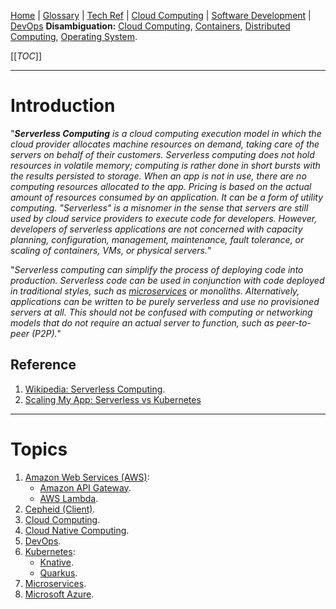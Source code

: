 [Home](/Slalom-LLC/Slalom-Consulting) | [Glossary](/Glossary) | [Tech Ref](/Tech-Ref) | [Cloud Computing](/Tech-Ref/Software-Development/Cloud-Computing) | [Software Development](/Tech-Ref/Software-Development) | [DevOps](/Tech-Ref/Software-Development/DevOps-\(Development-and-IT-Operations\))
**Disambiguation:** [Cloud Computing](/Tech-Ref/Software-Development/Cloud-Computing), [Containers](/Tech-Ref/Virtualization/Containers-\(OS-Virtualization\)), [Distributed Computing](/Tech-Ref/Software-Development/Distributed-Computing), [Operating System](/Tech-Ref/OS-\(Operating-System\)).

[[_TOC_]]

---
# Introduction
"_***Serverless Computing*** is a cloud computing execution model in which the cloud provider allocates machine resources on demand, taking care of the servers on behalf of their customers. Serverless computing does not hold resources in volatile memory; computing is rather done in short bursts with the results persisted to storage. When an app is not in use, there are no computing resources allocated to the app. Pricing is based on the actual amount of resources consumed by an application. It can be a form of utility computing. "Serverless" is a misnomer in the sense that servers are still used by cloud service providers to execute code for developers. However, developers of serverless applications are not concerned with capacity planning, configuration, management, maintenance, fault tolerance, or scaling of containers, VMs, or physical servers._"

"_Serverless computing can simplify the process of deploying code into production. Serverless code can be used in conjunction with code deployed in traditional styles, such as [microservices](/Tech-Ref/Software-Development/Distributed-Computing/Microservices) or monoliths. Alternatively, applications can be written to be purely serverless and use no provisioned servers at all. This should not be confused with computing or networking models that do not require an actual server to function, such as peer-to-peer (P2P)._"

## Reference
1. [Wikipedia: Serverless Computing](https://en.wikipedia.org/wiki/Serverless_computing).
1. [Scaling My App: Serverless vs Kubernetes](https://itnext.io/scaling-my-app-serverless-vs-kubernetes-cdb8adf446e1)

---
# Topics
1. [Amazon Web Services (AWS)](/Tech-Ref/AWS-\(Amazon-Web-Services\)):
   - [Amazon API Gateway](/Tech-Ref/AWS-\(Amazon-Web-Services\)/Amazon-API-Gateway).
   - [AWS Lambda](/Tech-Ref/AWS-\(Amazon-Web-Services\)/AWS-Lambda).
1. [Cepheid (Client)](/Clients/Cepheid).
1. [Cloud Computing](/Tech-Ref/Software-Development/Cloud-Computing).
1. [Cloud Native Computing](/Tech-Ref/Software-Development/Cloud-Computing/Cloud-Native-Computing).
1. [DevOps](/Tech-Ref/Software-Development/DevOps-\(Development-and-IT-Operations\)).
1. [Kubernetes](/Tech-Ref/Virtualization/Containers-\(OS-Virtualization\)/Kubernetes):
   - [Knative](/Tech-Ref/Virtualization/Containers-\(OS-Virtualization\)/Kubernetes/Knative).
   - [Quarkus](/Tech-Ref/Virtualization/Containers-\(OS-Virtualization\)/Kubernetes/Quarkus).
1. [Microservices](/Tech-Ref/Software-Development/Distributed-Computing/Microservices).
1. [Microsoft Azure](/Tech-Ref/Microsoft/Microsoft-Azure).

